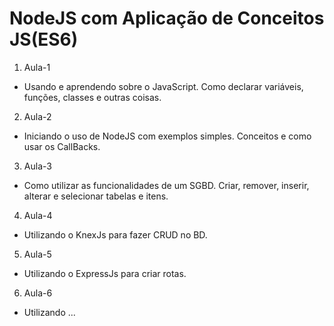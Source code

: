 # NodeJS com Aplicação de Conceitos JS(ES6)

1. Aula-1
 * Usando e aprendendo sobre o JavaScript. Como declarar variáveis, funções, classes e outras coisas.
2. Aula-2
 * Iniciando o uso de NodeJS com exemplos simples. Conceitos e como usar os CallBacks.
3. Aula-3
 * Como utilizar as funcionalidades de um SGBD. Criar, remover, inserir, alterar e selecionar tabelas e itens.
4. Aula-4
 * Utilizando o KnexJs para fazer CRUD no BD.
5. Aula-5
 * Utilizando o ExpressJs para criar rotas.
6. Aula-6
 * Utilizando ...